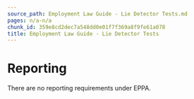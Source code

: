 ```yaml
---
source_path: Employment Law Guide - Lie Detector Tests.md
pages: n/a-n/a
chunk_id: 359e8cd2dec7a548dd0e01f7f369a8f9fe61a078
title: Employment Law Guide - Lie Detector Tests
---
```

# Reporting

There are no reporting requirements under EPPA.
